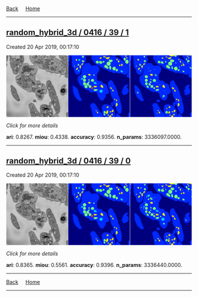 
[Back](..)&nbsp;&nbsp;&nbsp;&nbsp;&nbsp;[Home](https://leapmanlab.github.io/snapshots)

---

<div class="summary"><a href="1"><h2>random_hybrid_3d / 0416 / 39 / 1</h2></a><p>Created 20 Apr 2019, 00:17:10
</p><a href="1"><img src="1/media/summary.png" align="center"></a><p>
<i>Click for more details</i>
</p></div>

**ari**: 0.8267. **miou**: 0.4338. **accuracy**: 0.9356. **n_params**: 3336097.0000. 

---

<div class="summary"><a href="0"><h2>random_hybrid_3d / 0416 / 39 / 0</h2></a><p>Created 20 Apr 2019, 00:17:10
</p><a href="0"><img src="0/media/summary.png" align="center"></a><p>
<i>Click for more details</i>
</p></div>

**ari**: 0.8365. **miou**: 0.5561. **accuracy**: 0.9396. **n_params**: 3336440.0000. 

---

[Back](..)&nbsp;&nbsp;&nbsp;&nbsp;&nbsp;[Home](https://leapmanlab.github.io/snapshots)

---